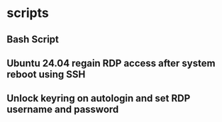 # scripts

## Bash Script
## Ubuntu 24.04 regain RDP access after system reboot using SSH
## Unlock keyring on autologin and set RDP username and password

